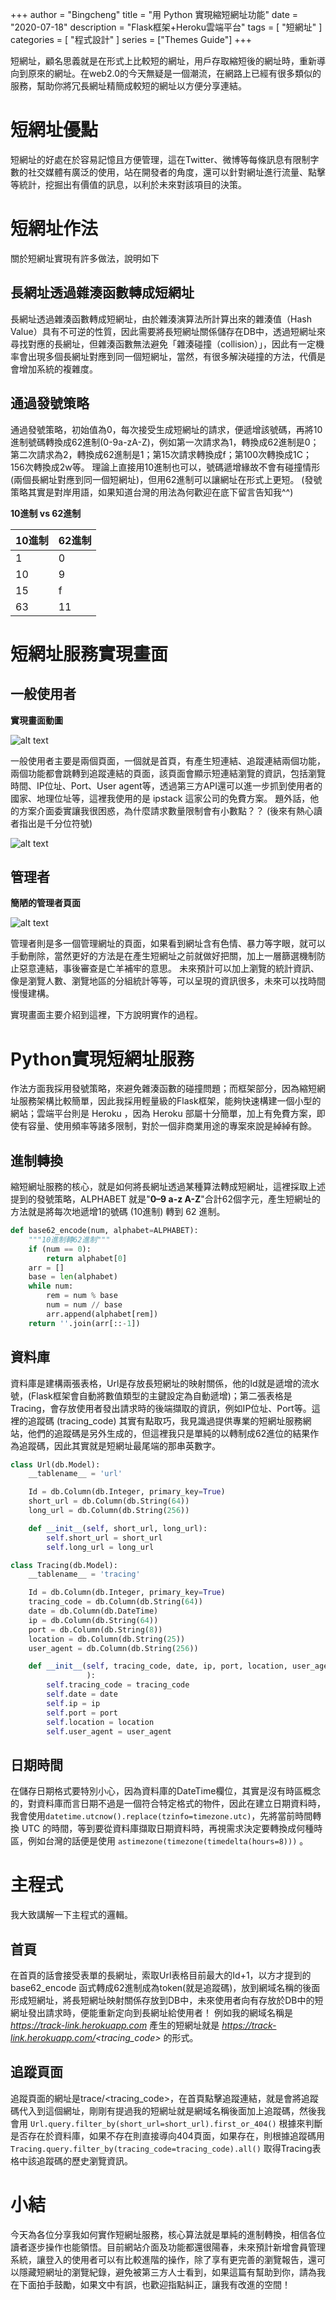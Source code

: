 +++
author = "Bingcheng"
title = "用 Python 實現縮短網址功能"
date = "2020-07-18"
description = "Flask框架+Heroku雲端平台"
tags = [
    "短網址"
]
categories = [
    "程式設計"
]
series = ["Themes Guide"]
+++

短網址，顧名思義就是在形式上比較短的網址，用戶存取縮短後的網址時，重新導向到原來的網址。在web2.0的今天無疑是一個潮流，在網路上已經有很多類似的服務，幫助你將冗長網址精簡成較短的網址以方便分享連結。

<!--more-->

# 短網址優點
短網址的好處在於容易記憶且方便管理，這在Twitter、微博等每條訊息有限制字數的社交媒體有廣泛的使用，站在開發者的角度，還可以針對網址進行流量、點擊等統計，挖掘出有價值的訊息，以利於未來對該項目的決策。

# 短網址作法
關於短網址實現有許多做法，說明如下

## 長網址透過雜湊函數轉成短網址
長網址透過雜湊函數轉成短網址，由於雜湊演算法所計算出來的雜湊值（Hash Value）具有不可逆的性質，因此需要將長短網址關係儲存在DB中，透過短網址來尋找對應的長網址，但雜湊函數無法避免「雜湊碰撞（collision）」，因此有一定機率會出現多個長網址對應到同一個短網址，當然，有很多解決碰撞的方法，代價是會增加系統的複雜度。

## 通過發號策略
通過發號策略，初始值為0，每次接受生成短網址的請求，便遞增該號碼，再將10進制號碼轉換成62進制(0-9a-zA-Z)，例如第一次請求為1，轉換成62進制是0；第二次請求為2，轉換成62進制是1；第15次請求轉換成f；第100次轉換成1C；156次轉換成2w等。
理論上直接用10進制也可以，號碼遞增緣故不會有碰撞情形(兩個長網址對應到同一個短網址)，但用62進制可以讓網址在形式上更短。
(發號策略其實是對岸用語，如果知道台灣的用法為何歡迎在底下留言告知我^^)

**10進制 vs 62進制**

| 10進制 | 62進制 |
| ------ | ------ |
| 1      | 0      |
| 10     | 9      |
| 15     | f      |
| 63     | 11     |

# 短網址服務實現畫面

## 一般使用者

**實現畫面動圖**

![alt text](gif1.gif)

一般使用者主要是兩個頁面，一個就是首頁，有產生短連結、追蹤連結兩個功能，兩個功能都會跳轉到追蹤連結的頁面，該頁面會顯示短連結瀏覽的資訊，包括瀏覽時間、IP位址、Port、User agent等，透過第三方API還可以進一步抓到使用者的國家、地理位址等，這裡我使用的是 ipstack 這家公司的免費方案。
題外話，他的方案介面委實讓我很困惑，為什麼請求數量限制會有小數點？？ (後來有熱心讀者指出是千分位符號)

![alt text](image-1.png)

## 管理者

**簡陋的管理者頁面**

![alt text](image-2.png)

管理者則是多一個管理網址的頁面，如果看到網址含有色情、暴力等字眼，就可以手動刪除，當然更好的方法是在產生短網址之前就做好把關，加上一層篩選機制防止惡意連結，事後審查是亡羊補牢的意思。
未來預計可以加上瀏覽的統計資訊、像是瀏覽人數、瀏覽地區的分組統計等等，可以呈現的資訊很多，未來可以找時間慢慢建構。

實現畫面主要介紹到這裡，下方說明實作的過程。

# Python實現短網址服務

作法方面我採用發號策略，來避免雜湊函數的碰撞問題；而框架部分，因為縮短網址服務架構比較簡單，因此我採用輕量級的Flask框架，能夠快速構建一個小型的網站；雲端平台則是 Heroku ，因為 Heroku 部屬十分簡單，加上有免費方案，即使有容量、使用頻率等諸多限制，對於一個非商業用途的專案來說是綽綽有餘。

## 進制轉換
縮短網址服務的核心，就是如何將長網址透過某種算法轉成短網址，這裡採取上述提到的發號策略，ALPHABET 就是"**0–9 a-z A-Z**"合計62個字元，產生短網址的方法就是將每次地遞增1的號碼 (10進制) 轉到 62 進制。

```Python
def base62_encode(num, alphabet=ALPHABET):
    """10進制轉62進制"""
    if (num == 0):
        return alphabet[0]
    arr = []
    base = len(alphabet)
    while num:
        rem = num % base
        num = num // base
        arr.append(alphabet[rem])
    return ''.join(arr[::-1])
```

## 資料庫
資料庫是建構兩張表格，Url是存放長短網址的映射關係，他的Id就是遞增的流水號，(Flask框架會自動將數值類型的主鍵設定為自動遞增)；第二張表格是 Tracing，會存放使用者發出請求時的後端擷取的資訊，例如IP位址、Port等。這裡的追蹤碼 (tracing_code) 其實有點取巧，我見識過提供專業的短網址服務網站，他們的追蹤碼是另外生成的，但這裡我只是單純的以轉制成62進位的結果作為追蹤碼，因此其實就是短網址最尾端的那串英數字。

```Python
class Url(db.Model):
    __tablename__ = 'url'

    Id = db.Column(db.Integer, primary_key=True)
    short_url = db.Column(db.String(64))
    long_url = db.Column(db.String(256))

    def __init__(self, short_url, long_url):
        self.short_url = short_url
        self.long_url = long_url

class Tracing(db.Model):
    __tablename__ = 'tracing'

    Id = db.Column(db.Integer, primary_key=True)
    tracing_code = db.Column(db.String(64))
    date = db.Column(db.DateTime)
    ip = db.Column(db.String(64))
    port = db.Column(db.String(8))
    location = db.Column(db.String(25))
    user_agent = db.Column(db.String(256))

    def __init__(self, tracing_code, date, ip, port, location, user_agent
                 ):
        self.tracing_code = tracing_code
        self.date = date
        self.ip = ip
        self.port = port
        self.location = location
        self.user_agent = user_agent
```

## 日期時間
在儲存日期格式要特別小心，因為資料庫的DateTime欄位，其實是沒有時區概念的，對資料庫而言日期不過是一個符合特定格式的物件，因此在建立日期資料時，我會使用`datetime.utcnow().replace(tzinfo=timezone.utc)`，先將當前時間轉換 UTC 的時間，等到要從資料庫擷取日期資料時，再視需求決定要轉換成何種時區，例如台灣的話便是使用 `astimezone(timezone(timedelta(hours=8)))` 。

# 主程式
我大致講解一下主程式的邏輯。

## 首頁
在首頁的話會接受表單的長網址，索取Url表格目前最大的Id+1，以方才提到的base62_encode 函式轉成62進制成為token(就是追蹤碼)，放到網域名稱的後面形成短網址，將長短網址映射關係存放到DB中，未來使用者向有存放於DB中的短網址發出請求時，便能重新定向到長網址給使用者！
例如我的網域名稱是 *https://track-link.herokuapp.com*
產生的短網址就是 *https://track-link.herokuapp.com/<tracing_code>* 的形式。

## 追蹤頁面

追蹤頁面的網址是trace/<tracing_code>，在首頁點擊追蹤連結，就是會將追蹤碼代入到這個網址，剛剛有提過我的短網址就是網域名稱後面加上追蹤碼，然後我會用 `Url.query.filter_by(short_url=short_url).first_or_404()` 根據來判斷是否存在於資料庫，如果不存在則直接導向404頁面，如果存在，則根據追蹤碼用 `Tracing.query.filter_by(tracing_code=tracing_code).all()` 取得Tracing表格中該追蹤碼的歷史瀏覽資訊。

# 小結
今天為各位分享我如何實作短網址服務，核心算法就是單純的進制轉換，相信各位讀者逐步操作也能領悟。目前網站介面及功能都還很陽春，未來預計新增會員管理系統，讓登入的使用者可以有比較進階的操作，除了享有更完善的瀏覽報告，還可以隱藏短網址的瀏覽紀錄，避免被第三方人士看到，如果這篇有幫助到你，請為我在下面拍手鼓勵，如果文中有誤，也歡迎指點糾正，讓我有改進的空間！
